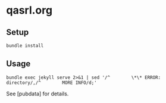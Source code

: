 # qasrl.org

## Setup

```
bundle install
```

## Usage

```
bundle exec jekyll serve 2>&1 | sed '/^        \*\* ERROR: directory/,/^        MORE INFO/d;'
```
See [pubdata] for details.
